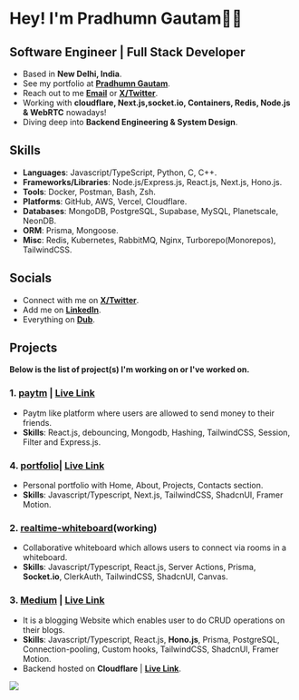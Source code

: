 # Hey! I'm Pradhumn Gautam👋🏼

## Software Engineer | Full Stack Developer  

- Based in **New Delhi, India**. 
- See my portfolio at [**Pradhumn Gautam**](https://pradhumngautam.vercel.app/).
- Reach out to me [**Email**](mailto:pradhumngautam0506@gmail.com) or [**X/Twitter**](https://dub.sh/JU7nUKI).
- Working with **cloudflare, Next.js,socket.io, Containers, Redis, Node.js & WebRTC** nowadays! 
- Diving deep into **Backend Engineering & System Design**.

## Skills

- **Languages**: Javascript/TypeScript, Python, C, C++.
- **Frameworks/Libraries**: Node.js/Express.js, React.js, Next.js, Hono.js.
- **Tools**: Docker, Postman, Bash, Zsh. 
- **Platforms**: GitHub, AWS, Vercel, Cloudflare.
- **Databases**: MongoDB, PostgreSQL, Supabase, MySQL, Planetscale, NeonDB.
- **ORM**: Prisma, Mongoose.
- **Misc**: Redis, Kubernetes, RabbitMQ, Nginx, Turborepo(Monorepos), TailwindCSS. 

## Socials

- Connect with me on [**X/Twitter**](https://dub.sh/JU7nUKI).
- Add me on [**LinkedIn**](https://dub.sh/FK69xeE).
- Everything on [**Dub**](https://dub.sh/pradhumn).

## Projects 

**Below is the list of project(s) I'm working on or I've worked on.**

### 1. [**paytm**](https://github.com/pradhumngautam/paytm) | [**Live Link**](https://paytm-gules.vercel.app/)

- Paytm like platform where users are allowed to send money to their friends.
- **Skills**: React.js, debouncing, Mongodb, Hashing, TailwindCSS, Session, Filter and Express.js.

### 4. [**portfolio**](https://github.com/pradhumngautam/pradhumn-portfolio)| [**Live Link**](https://dub.sh/portfolio0/)

- Personal portfolio with Home, About, Projects, Contacts section.
- **Skills**: Javascript/Typescript, Next.js, TailwindCSS, ShadcnUI, Framer Motion.

### 2. [**realtime-whiteboard**](https://github.com/pradhumngautam/realtime-whiteboard)(working)

- Collaborative whiteboard which allows users to connect via rooms in a whiteboard.
- **Skills**: Javascript/Typescript, React.js, Server Actions, Prisma, **Socket.io**, ClerkAuth, TailwindCSS, ShadcnUI, Canvas.

### 3. [**Medium**](https://github.com/pradhumngautam/blogging-website) | [**Live Link**](https://medium-self-beta.vercel.app/)

- It is a blogging Website which enables user to do CRUD operations on their blogs.
- **Skills**: Javascript/Typescript, React.js, **Hono.js**, Prisma, PostgreSQL, Connection-pooling, Custom hooks, TailwindCSS, ShadcnUI, Framer Motion.
- Backend hosted on **Cloudflare** | [**Live Link**](https://backend.pradhumngautam0506.workers.dev/).

![](https://komarev.com/ghpvc/?username=pradhumngautam&color=blue&style=for-the-badge&label=Profile+Views)

